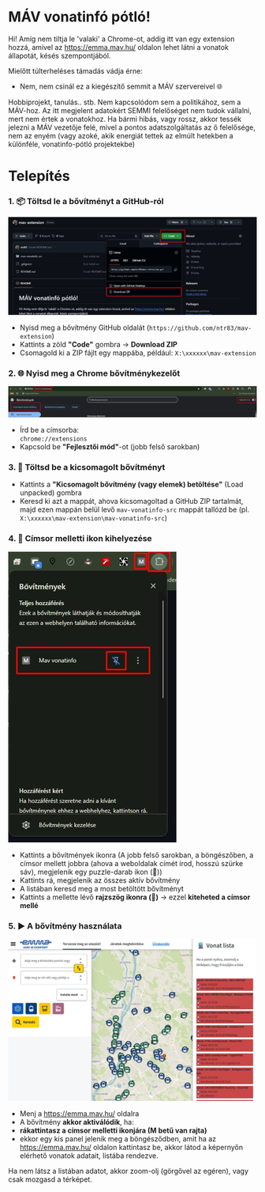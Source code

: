 # MÁV vonatinfó pótló!

Hi!
Amíg nem tiltja le 'valaki' a Chrome-ot, addig itt van egy extension hozzá, amivel az https://emma.mav.hu/ oldalon lehet látni a vonatok állapotát, késés szempontjából.

Mielőtt túlterheléses támadás vádja érne:

- Nem, nem csinál ez a kiegészítő semmit a MÁV szervereivel 🌐

Hobbiprojekt, tanulás.. stb. Nem kapcsolódom sem a politikához, sem a MÁV-hoz. Az itt megjelent adatokért SEMMI felelőséget nem tudok vállalni, mert nem értek a vonatokhoz. Ha bármi hibás, vagy rossz, akkor tessék jelezni a MÁV vezetője felé, mivel a pontos adatszolgáltatás az ő felelősége, nem az enyém (vagy azoké, akik energiát tettek az elmúlt hetekben a különféle, vonatinfo-pótló projektekbe)

# Telepítés

### 1. 📦 **Töltsd le a bővítményt a GitHub-ról**

![image1](/assets/image1.jpg)

- Nyisd meg a bővítmény GitHub oldalát (`https://github.com/ntr83/mav-extension`)
- Kattints a zöld **"Code"** gombra → **Download ZIP**
- Csomagold ki a ZIP fájlt egy mappába, például: `X:\xxxxxx\mav-extension`

### 2. 🌐 **Nyisd meg a Chrome bővítménykezelőt**

![image1](/assets/image2.jpg)

- Írd be a címsorba:  
  `chrome://extensions`
- Kapcsold be **"Fejlesztői mód"**-ot (jobb felső sarokban)

### 3. 📂 **Töltsd be a kicsomagolt bővítményt**

- Kattints a **"Kicsomagolt bővítmény (vagy elemek) betöltése"** (Load unpacked) gombra
- Keresd ki azt a mappát, ahova kicsomagoltad a GitHub ZIP tartalmát, majd ezen mappán belül levő `mav-vonatinfo-src` mappát tallózd be (pl. `X:\xxxxxx\mav-extension\mav-vonatinfo-src`)

### 4. 📌 Címsor melletti ikon kihelyezése

![image1](/assets/image3.jpg)

- Kattints a bővítmények ikonra (A jobb felső sarokban, a böngészőben, a címsor mellett jobbra (ahova a weboldalak címét írod, hosszú szürke sáv), megjelenik egy puzzle-darab ikon (🧩))
- Kattints rá, megjelenik az összes aktív bővítmény
- A listában keresd meg a most betöltött bővítményt
- Kattints a mellette lévő **rajzszög ikonra (📌)** → ezzel **kiteheted a címsor mellé**

### 5. ▶️ A bővítmény használata

![image1](/assets/image4.jpg)

- Menj a https://emma.mav.hu/ oldalra
- A bővítmény **akkor aktiválódik**, ha:
- **rákattintasz a címsor melletti ikonjára (M betű van rajta)**
- ekkor egy kis panel jelenik meg a böngésződben, amit ha az https://emma.mav.hu/ oldalon kattintasz be, akkor látod a képernyőn elérhető vonatok adatait, listába rendezve.

Ha nem látsz a listában adatot, akkor zoom-olj (görgővel az egéren), vagy csak mozgasd a térképet.
